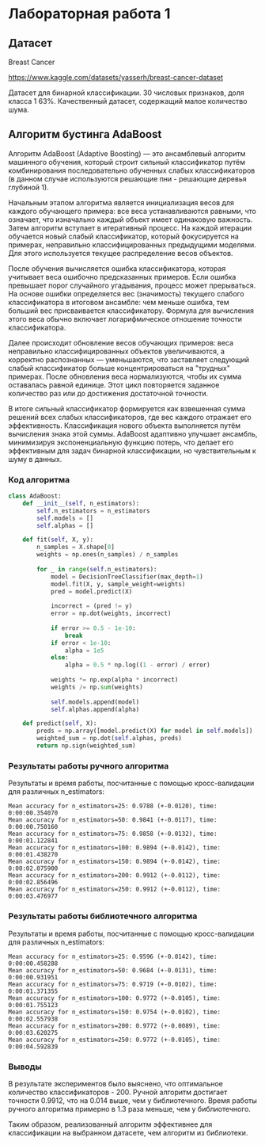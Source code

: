 # Лабораторная работа 1

## Датасет

Breast Cancer

<https://www.kaggle.com/datasets/yasserh/breast-cancer-dataset>

Датасет для бинарной классификации. 30 числовых признаков, доля класса 1 63%. Качественный датасет, содержащий малое количество шума.

## Алгоритм бустинга AdaBoost

Алгоритм AdaBoost (Adaptive Boosting) — это ансамблевый алгоритм машинного обучения, который строит сильный классификатор путём комбинирования последовательно обученных слабых классификаторов (в данном случае используются решающие пни - решающие деревья глубиной 1).

Начальным этапом алгоритма является инициализация весов для каждого обучающего примера: все веса устанавливаются равными, что означает, что изначально каждый объект имеет одинаковую важность. Затем алгоритм вступает в итеративный процесс. На каждой итерации обучается новый слабый классификатор, который фокусируется на примерах, неправильно классифицированных предыдущими моделями. Для этого используется текущее распределение весов объектов.

После обучения вычисляется ошибка классификатора, которая учитывает веса ошибочно предсказанных примеров. Если ошибка превышает порог случайного угадывания, процесс может прерываться. На основе ошибки определяется вес (значимость) текущего слабого классификатора в итоговом ансамбле: чем меньше ошибка, тем больший вес присваивается классификатору. Формула для вычисления этого веса обычно включает логарифмическое отношение точности классификатора.

Далее происходит обновление весов обучающих примеров: веса неправильно классифицированных объектов увеличиваются, а корректно распознанных — уменьшаются, что заставляет следующий слабый классификатор больше концентрироваться на "трудных" примерах. После обновления веса нормализуются, чтобы их сумма оставалась равной единице. Этот цикл повторяется заданное количество раз или до достижения достаточной точности.

В итоге сильный классификатор формируется как взвешенная сумма решений всех слабых классификаторов, где вес каждого отражает его эффективность. Классификация нового объекта выполняется путём вычисления знака этой суммы. AdaBoost адаптивно улучшает ансамбль, минимизируя экспоненциальную функцию потерь, что делает его эффективным для задач бинарной классификации, но чувствительным к шуму в данных.

### Код алгоритма

```python
class AdaBoost:
    def __init__(self, n_estimators):
        self.n_estimators = n_estimators
        self.models = []
        self.alphas = []

    def fit(self, X, y):
        n_samples = X.shape[0]
        weights = np.ones(n_samples) / n_samples
        
        for _ in range(self.n_estimators):
            model = DecisionTreeClassifier(max_depth=1)
            model.fit(X, y, sample_weight=weights)
            pred = model.predict(X)
            
            incorrect = (pred != y)
            error = np.dot(weights, incorrect)
            
            if error >= 0.5 - 1e-10:
                break
            if error < 1e-10:
                alpha = 1e5
            else:
                alpha = 0.5 * np.log((1 - error) / error)
            
            weights *= np.exp(alpha * incorrect)
            weights /= np.sum(weights)
            
            self.models.append(model)
            self.alphas.append(alpha)

    def predict(self, X):
        preds = np.array([model.predict(X) for model in self.models])
        weighted_sum = np.dot(self.alphas, preds)
        return np.sign(weighted_sum)
```

### Результаты работы ручного алгоритма

Результаты и время работы, посчитанные с помощью кросс-валидации для различных n_estimators:

```
Mean accuracy for n_estimators=25: 0.9788 (+-0.0120), time: 0:00:00.354070
Mean accuracy for n_estimators=50: 0.9841 (+-0.0117), time: 0:00:00.750160
Mean accuracy for n_estimators=75: 0.9858 (+-0.0132), time: 0:00:01.122841
Mean accuracy for n_estimators=100: 0.9894 (+-0.0142), time: 0:00:01.438270
Mean accuracy for n_estimators=150: 0.9894 (+-0.0142), time: 0:00:02.075900
Mean accuracy for n_estimators=200: 0.9912 (+-0.0112), time: 0:00:02.856496
Mean accuracy for n_estimators=250: 0.9912 (+-0.0112), time: 0:00:03.476977
```

### Результаты работы библиотечного алгоритма

Результаты и время работы, посчитанные с помощью кросс-валидации для различных n_estimators:

```
Mean accuracy for n_estimators=25: 0.9596 (+-0.0142), time: 0:00:00.458288
Mean accuracy for n_estimators=50: 0.9684 (+-0.0131), time: 0:00:00.931951
Mean accuracy for n_estimators=75: 0.9719 (+-0.0102), time: 0:00:01.371355
Mean accuracy for n_estimators=100: 0.9772 (+-0.0105), time: 0:00:01.755123
Mean accuracy for n_estimators=150: 0.9754 (+-0.0102), time: 0:00:02.557938
Mean accuracy for n_estimators=200: 0.9772 (+-0.0089), time: 0:00:03.620275
Mean accuracy for n_estimators=250: 0.9772 (+-0.0105), time: 0:00:04.592839
```

### Выводы

В результате экспериментов было выяснено, что оптимальное количество классификаторов - 200. Ручной алгоритм достигает точности 0.9912, что на 0.014 выше, чем у библиотечного. Время работы ручного алгоритма примерно в 1.3 раза меньше, чем у библиотечного.

Таким образом, реализованный алгоритм эффективнее для классификации на выбранном датасете, чем алгоритм из библиотеки.
